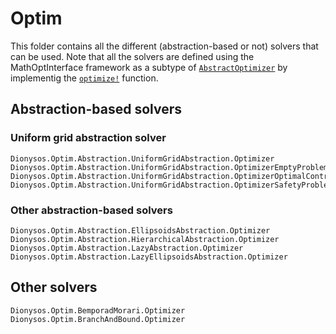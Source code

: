 # Optim 

This folder contains all the different (abstraction-based or not) solvers that can be used. Note that all the solvers are defined using the MathOptInterface framework as a subtype of  [`AbstractOptimizer`](https://jump.dev/MathOptInterface.jl/stable/reference/models/#MathOptInterface.AbstractOptimizer) by implementig the [`optimize!`](https://jump.dev/MathOptInterface.jl/stable/reference/models/#MathOptInterface.optimize!) function.

## Abstraction-based solvers
### Uniform grid abstraction solver
```@docs
Dionysos.Optim.Abstraction.UniformGridAbstraction.Optimizer
Dionysos.Optim.Abstraction.UniformGridAbstraction.OptimizerEmptyProblem
Dionysos.Optim.Abstraction.UniformGridAbstraction.OptimizerOptimalControlProblem
Dionysos.Optim.Abstraction.UniformGridAbstraction.OptimizerSafetyProblem
```

### Other abstraction-based solvers
```@docs
Dionysos.Optim.Abstraction.EllipsoidsAbstraction.Optimizer
Dionysos.Optim.Abstraction.HierarchicalAbstraction.Optimizer
Dionysos.Optim.Abstraction.LazyAbstraction.Optimizer
Dionysos.Optim.Abstraction.LazyEllipsoidsAbstraction.Optimizer
```

## Other solvers
```@docs
Dionysos.Optim.BemporadMorari.Optimizer
Dionysos.Optim.BranchAndBound.Optimizer
```
